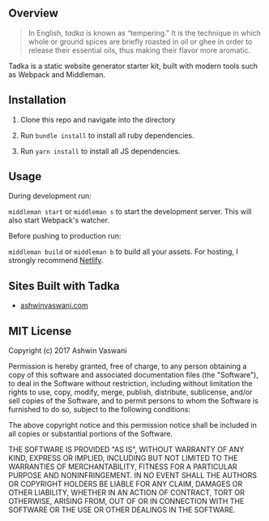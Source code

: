 ## Overview

>In English, _tadka_ is known as “tempering.” It is the technique in which whole or ground spices are briefly roasted in oil or ghee in order to release their essential oils, thus making their flavor more aromatic.

Tadka is a static website generator starter kit, built with modern tools such as Webpack and Middleman.

## Installation

1. Clone this repo and navigate into the directory

2. Run `bundle install` to install all ruby dependencies.

3. Run `yarn install` to install all JS dependencies.

## Usage

During development run:

`middleman start` or `middleman s` to start the development server. This will also start Webpack's watcher.

Before pushing to production run:

`middleman build` or `middleman b` to build all your assets. For hosting, I strongly recommend [Netlify](https://netlify.com).

## Sites Built with Tadka

- [ashwinvaswani.com](https://ashwinvaswani.com)

## MIT License

Copyright (c) 2017 Ashwin Vaswani

Permission is hereby granted, free of charge, to any person obtaining a copy
of this software and associated documentation files (the "Software"), to deal
in the Software without restriction, including without limitation the rights
to use, copy, modify, merge, publish, distribute, sublicense, and/or sell
copies of the Software, and to permit persons to whom the Software is
furnished to do so, subject to the following conditions:

The above copyright notice and this permission notice shall be included in all
copies or substantial portions of the Software.

THE SOFTWARE IS PROVIDED "AS IS", WITHOUT WARRANTY OF ANY KIND, EXPRESS OR
IMPLIED, INCLUDING BUT NOT LIMITED TO THE WARRANTIES OF MERCHANTABILITY,
FITNESS FOR A PARTICULAR PURPOSE AND NONINFRINGEMENT. IN NO EVENT SHALL THE
AUTHORS OR COPYRIGHT HOLDERS BE LIABLE FOR ANY CLAIM, DAMAGES OR OTHER
LIABILITY, WHETHER IN AN ACTION OF CONTRACT, TORT OR OTHERWISE, ARISING FROM,
OUT OF OR IN CONNECTION WITH THE SOFTWARE OR THE USE OR OTHER DEALINGS IN THE
SOFTWARE.
